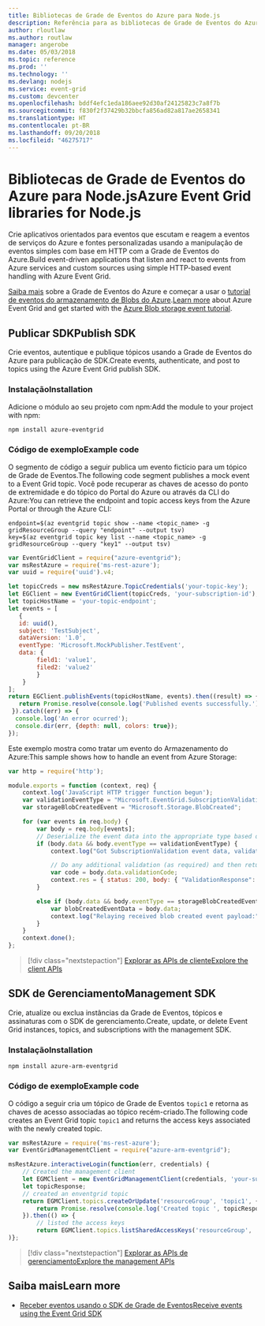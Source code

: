 ```yaml
---
title: Bibliotecas de Grade de Eventos do Azure para Node.js
description: Referência para as bibliotecas de Grade de Eventos do Azure para Node.js
author: rloutlaw
ms.author: routlaw
manager: angerobe
ms.date: 05/03/2018
ms.topic: reference
ms.prod: ''
ms.technology: ''
ms.devlang: nodejs
ms.service: event-grid
ms.custom: devcenter
ms.openlocfilehash: bddf4efc1eda186aee92d30af24125823c7a8f7b
ms.sourcegitcommit: f830f2f37429b32bbcfa856ad82a817ae2658341
ms.translationtype: HT
ms.contentlocale: pt-BR
ms.lasthandoff: 09/20/2018
ms.locfileid: "46275717"
---
```

# <a name="azure-event-grid-libraries-for-nodejs"></a><span data-ttu-id="369d7-103">Bibliotecas de Grade de Eventos do Azure para Node.js</span><span class="sxs-lookup"><span data-stu-id="369d7-103">Azure Event Grid libraries for Node.js</span></span>

<span data-ttu-id="369d7-104">Crie aplicativos orientados para eventos que escutam e reagem a eventos de serviços do Azure e fontes personalizadas usando a manipulação de eventos simples com base em HTTP com a Grade de Eventos do Azure.</span><span class="sxs-lookup"><span data-stu-id="369d7-104">Build event-driven applications that listen and react to events from Azure services and custom sources using simple HTTP-based event handling with Azure Event Grid.</span></span>

<span data-ttu-id="369d7-105">[Saiba mais](/azure/event-grid/overview) sobre a Grade de Eventos do Azure e começar a usar o [tutorial de eventos do armazenamento de Blobs do Azure](/azure/storage/blobs/storage-blob-event-quickstart).</span><span class="sxs-lookup"><span data-stu-id="369d7-105">[Learn more](/azure/event-grid/overview) about Azure Event Grid and get started with the [Azure Blob storage event tutorial](/azure/storage/blobs/storage-blob-event-quickstart).</span></span> 

## <a name="publish-sdk"></a><span data-ttu-id="369d7-106">Publicar SDK</span><span class="sxs-lookup"><span data-stu-id="369d7-106">Publish SDK</span></span>

<span data-ttu-id="369d7-107">Crie eventos, autentique e publique tópicos usando a Grade de Eventos do Azure para publicação de SDK.</span><span class="sxs-lookup"><span data-stu-id="369d7-107">Create events, authenticate, and post to topics using the Azure Event Grid publish SDK.</span></span>

### <a name="installation"></a><span data-ttu-id="369d7-108">Instalação</span><span class="sxs-lookup"><span data-stu-id="369d7-108">Installation</span></span>

<span data-ttu-id="369d7-109">Adicione o módulo ao seu projeto com npm:</span><span class="sxs-lookup"><span data-stu-id="369d7-109">Add the module to your project with npm:</span></span>

```bash
npm install azure-eventgrid
```

### <a name="example-code"></a><span data-ttu-id="369d7-110">Código de exemplo</span><span class="sxs-lookup"><span data-stu-id="369d7-110">Example code</span></span>

<span data-ttu-id="369d7-111">O segmento de código a seguir publica um evento fictício para um tópico de Grade de Eventos.</span><span class="sxs-lookup"><span data-stu-id="369d7-111">The following code segment publishes a mock event to a Event Grid topic.</span></span> <span data-ttu-id="369d7-112">Você pode recuperar as chaves de acesso do ponto de extremidade e do tópico do Portal do Azure ou através da CLI do Azure:</span><span class="sxs-lookup"><span data-stu-id="369d7-112">You can retrieve the endpoint and topic access keys from the Azure Portal or through the Azure CLI:</span></span>

```azurecli-interactive
endpoint=$(az eventgrid topic show --name <topic_name> -g gridResourceGroup --query "endpoint" --output tsv)
key=$(az eventgrid topic key list --name <topic_name> -g gridResourceGroup --query "key1" --output tsv)
```

```javascript
var EventGridClient = require("azure-eventgrid");
var msRestAzure = require('ms-rest-azure');
var uuid = require('uuid').v4;

let topicCreds = new msRestAzure.TopicCredentials('your-topic-key');
let EGClient = new EventGridClient(topicCreds, 'your-subscription-id');
let topicHostName = 'your-topic-endpoint';
let events = [
   {
   id: uuid(),
   subject: 'TestSubject',
   dataVersion: '1.0',
   eventType: 'Microsoft.MockPublisher.TestEvent',
   data: {
        field1: 'value1',
        filed2: 'value2'
        }
    }
];
return EGClient.publishEvents(topicHostName, events).then((result) => {
   return Promise.resolve(console.log('Published events successfully.'));
 }).catch((err) => {
  console.log('An error ocurred');
  console.dir(err, {depth: null, colors: true});
});
```

<span data-ttu-id="369d7-113">Este exemplo mostra como tratar um evento do Armazenamento do Azure:</span><span class="sxs-lookup"><span data-stu-id="369d7-113">This sample shows how to handle an event from Azure Storage:</span></span>

```javascript
var http = require('http');

module.exports = function (context, req) {
    context.log('JavaScript HTTP trigger function begun');
    var validationEventType = "Microsoft.EventGrid.SubscriptionValidationEvent";
    var storageBlobCreatedEvent = "Microsoft.Storage.BlobCreated";

    for (var events in req.body) {
        var body = req.body[events];
        // Deserialize the event data into the appropriate type based on event type  
        if (body.data && body.eventType == validationEventType) {
            context.log("Got SubscriptionValidation event data, validation code: " + body.data.validationCode + " topic: " + body.topic);

            // Do any additional validation (as required) and then return back the below response
            var code = body.data.validationCode;
            context.res = { status: 200, body: { "ValidationResponse": code } };
        }

        else if (body.data && body.eventType == storageBlobCreatedEvent) {
            var blobCreatedEventData = body.data;
            context.log("Relaying received blob created event payload:" + JSON.stringify(blobCreatedEventData));
        }
    }
    context.done();
};
```

> [!div class="nextstepaction"]
> [<span data-ttu-id="369d7-114">Explorar as APIs de cliente</span><span class="sxs-lookup"><span data-stu-id="369d7-114">Explore the client APIs</span></span>](/javascript/api/overview/azure/eventgrid/client)

## <a name="management-sdk"></a><span data-ttu-id="369d7-115">SDK de Gerenciamento</span><span class="sxs-lookup"><span data-stu-id="369d7-115">Management SDK</span></span>

<span data-ttu-id="369d7-116">Crie, atualize ou exclua instâncias da Grade de Eventos, tópicos e assinaturas com o SDK de gerenciamento.</span><span class="sxs-lookup"><span data-stu-id="369d7-116">Create, update, or delete Event Grid instances, topics, and subscriptions with the management SDK.</span></span>

### <a name="installation"></a><span data-ttu-id="369d7-117">Instalação</span><span class="sxs-lookup"><span data-stu-id="369d7-117">Installation</span></span>

```
npm install azure-arm-eventgrid
```

### <a name="example-code"></a><span data-ttu-id="369d7-118">Código de exemplo</span><span class="sxs-lookup"><span data-stu-id="369d7-118">Example code</span></span>

<span data-ttu-id="369d7-119">O código a seguir cria um tópico de Grade de Eventos `topic1` e retorna as chaves de acesso associadas ao tópico recém-criado.</span><span class="sxs-lookup"><span data-stu-id="369d7-119">The following code creates an Event Grid topic `topic1` and returns the access keys associated with the newly created topic.</span></span>

```javascript
var msRestAzure = require('ms-rest-azure');
var EventGridManagementClient = require("azure-arm-eventgrid");

msRestAzure.interactiveLogin(function(err, credentials) {
    // Created the management client
    let EGMClient = new EventGridManagementClient(credentials, 'your-subscription-id');
    let topicResponse;
    // created an enventgrid topic
    return EGMClient.topics.createOrUpdate('resourceGroup', 'topic1', { location: 'westus' }).then((topicResponse) => {
        return Promise.resolve(console.log('Created topic ', topicResponse));
    }).then(() => {
        // listed the access keys
        return EGMClient.topics.listSharedAccessKeys('resourceGroup', 'topic1')}
)};
```

> [!div class="nextstepaction"]
> [<span data-ttu-id="369d7-120">Explorar as APIs de gerenciamento</span><span class="sxs-lookup"><span data-stu-id="369d7-120">Explore the management APIs</span></span>](/javascript/api/overview/azure/eventgrid/management)

## <a name="learn-more"></a><span data-ttu-id="369d7-121">Saiba mais</span><span class="sxs-lookup"><span data-stu-id="369d7-121">Learn more</span></span>

- [<span data-ttu-id="369d7-122">Receber eventos usando o SDK de Grade de Eventos</span><span class="sxs-lookup"><span data-stu-id="369d7-122">Receive events using the Event Grid SDK</span></span>](/azure/event-grid/receive-events)
